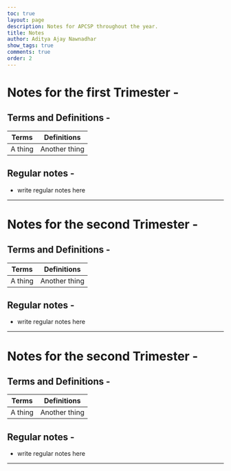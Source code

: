 ```yaml
---
toc: true
layout: page
description: Notes for APCSP throughout the year.
title: Notes
author: Aditya Ajay Nawnadhar
show_tags: true
comments: true
order: 2
---
```


# Notes for the first Trimester -

## Terms and Definitions -

| Terms | Definitions |
|-|-|
| A thing | Another thing |

## Regular notes - 
- write regular notes here

---

# Notes for the second Trimester -

## Terms and Definitions -

| Terms | Definitions |
|-|-|
| A thing | Another thing |

## Regular notes - 
- write regular notes here

---

# Notes for the second Trimester -

## Terms and Definitions -

| Terms | Definitions |
|-|-|
| A thing | Another thing |

## Regular notes - 
- write regular notes here

---

